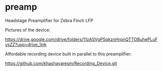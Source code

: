 # preamp
Headstage Preamplifier for Zebra Finch LFP

Pictures of the device:

https://drive.google.com/drive/folders/11zASVgPSqkznHrpnQTTOBuhePLuFvsZZ?usp=drive_link 

Affordable recording device built in parallel to this preamplifier:

https://github.com/khashayaresm/Recording_Device.git 
